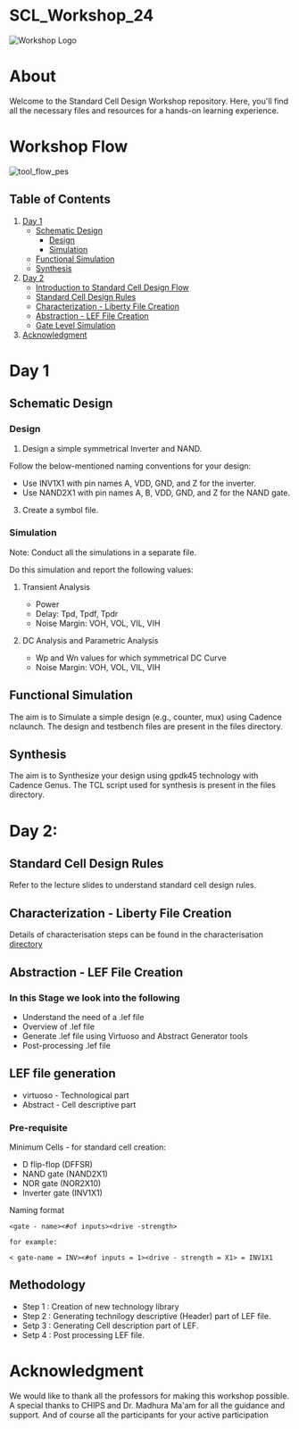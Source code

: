 # SCL_Workshop_24

![Workshop Logo](https://github.com/VardhanSuroshi/SCL_Workshop_24/assets/132068498/c0061cfb-501c-459f-8708-ad6923446105)

# About 
Welcome to the Standard Cell Design Workshop repository. Here, you'll find all the necessary files and resources for a hands-on learning experience.

# Workshop Flow
![tool_flow_pes](https://github.com/VardhanSuroshi/SCL_Workshop_24/assets/132068498/75a8856c-177e-48ac-b1ce-04c5df35a486)


## Table of Contents
1. [Day 1](#day-1)
   - [Schematic Design](#schematic-design)
     - [Design](#design)
     - [Simulation](#simulation)
   - [Functional Simulation](#functional-simulation)
   - [Synthesis](#synthesis)
2. [Day 2](#day-2)
   - [Introduction to Standard Cell Design Flow](#introduction-to-standard-cell-design-flow)
   - [Standard Cell Design Rules](#standard-cell-design-rules)
   - [Characterization - Liberty File Creation](#characterization-liberty-file-creation)
   - [Abstraction - LEF File Creation](#abstraction-lef-file-creation)
   - [Gate Level Simulation](#gate-level-simulation)
3. [Acknowledgment](#acknowledgment)


# Day 1 

## Schematic Design 
### Design 

1. Design a simple symmetrical Inverter and NAND.

Follow the below-mentioned naming conventions for your design: 
   - Use INV1X1 with pin names A, VDD, GND, and Z for the inverter.
   - Use NAND2X1 with pin names A, B, VDD, GND, and Z for the NAND gate.

3. Create a symbol file. 

### Simulation

Note: Conduct all the simulations in a separate file.

Do this simulation and report the following values:

1. Transient Analysis
    - Power
    - Delay: Tpd, Tpdf, Tpdr
    - Noise Margin: VOH, VOL, VIL, VIH
      
2. DC Analysis and Parametric Analysis
    - Wp and Wn values for which symmetrical DC Curve
    - Noise Margin: VOH, VOL, VIL, VIH

## Functional Simulation 

The aim is to Simulate a simple design (e.g., counter, mux) using Cadence nclaunch. The design and testbench files are present in the files directory.

## Synthesis

The aim is to Synthesize your design using gpdk45 technology with Cadence Genus. The TCL script used for synthesis is present in the files directory.



# Day 2: 

## Standard Cell Design Rules
Refer to the lecture slides to understand standard cell design rules. 

## Characterization - Liberty File Creation
Details of characterisation steps can be found in the characterisation [directory](https://github.com/VardhanSuroshi/SCL-Design-Workshop-24/tree/main/characterization) 

## Abstraction - LEF File Creation


### In this Stage we look into the following 
- Understand the need of a .lef file
- Overview of .lef file
- Generate  .lef file using Virtuoso and Abstract Generator tools
- Post-processing .lef file


## LEF file generation 
- virtuoso - Technological part
- Abstract - Cell descriptive part 

### Pre-requisite 
Minimum Cells - for standard cell creation: 
- D flip-flop (DFFSR)
- NAND gate (NAND2X1)
- NOR gate (NOR2X10)
- Inverter gate (INV1X1)

Naming format 
```
<gate - name><#of inputs><drive -strength>
```
```
for example:

< gate-name = INV><#of inputs = 1><drive - strength = X1> = INV1X1
```

## Methodology 

- Step 1 : Creation of new technology library
- Step 2 : Generating technilogy descriptive (Header) part of LEF file.
- Setp 3 : Generating Cell description part of LEF.
- Setp 4 : Post processing LEF file. 







# Acknowledgment
We would like to thank all the professors for making this workshop possible. A special thanks to CHIPS and Dr. Madhura Ma'am for all the guidance and support. And of course all the participants for your active participation


